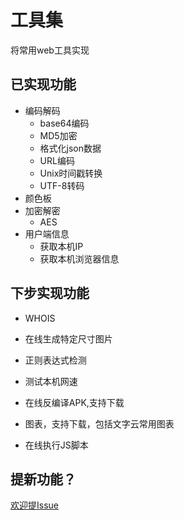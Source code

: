 # 工具集

将常用web工具实现

## 已实现功能

+ 编码解码
  + base64编码
  + MD5加密
  + 格式化json数据
  + URL编码
  + Unix时间戳转换
  + UTF-8转码
+ 颜色板
+ 加密解密
  - AES
+ 用户端信息
    - 获取本机IP
    - 获取本机浏览器信息

## 下步实现功能
+ WHOIS
+ 在线生成特定尺寸图片
+ 正则表达式检测

+ 测试本机网速
+ 在线反编译APK,支持下载
+ 图表，支持下载，包括文字云常用图表
+ 在线执行JS脚本

## 提新功能？
[欢迎提Issue](https://github.com/alanhg/toolkit/issues)
